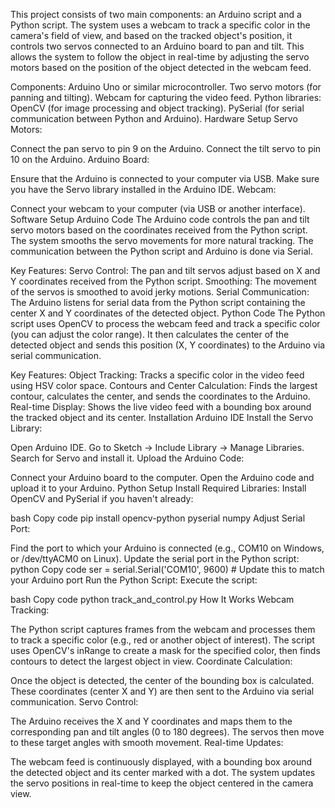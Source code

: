 This project consists of two main components: an Arduino script and a Python script. The system uses a webcam to track a specific color in the camera's field of view, and based on the tracked object's position, it controls two servos connected to an Arduino board to pan and tilt. This allows the system to follow the object in real-time by adjusting the servo motors based on the position of the object detected in the webcam feed.

Components:
Arduino Uno or similar microcontroller.
Two servo motors (for panning and tilting).
Webcam for capturing the video feed.
Python libraries:
OpenCV (for image processing and object tracking).
PySerial (for serial communication between Python and Arduino).
Hardware Setup
Servo Motors:

Connect the pan servo to pin 9 on the Arduino.
Connect the tilt servo to pin 10 on the Arduino.
Arduino Board:

Ensure that the Arduino is connected to your computer via USB.
Make sure you have the Servo library installed in the Arduino IDE.
Webcam:

Connect your webcam to your computer (via USB or another interface).
Software Setup
Arduino Code
The Arduino code controls the pan and tilt servo motors based on the coordinates received from the Python script. The system smooths the servo movements for more natural tracking. The communication between the Python script and Arduino is done via Serial.

Key Features:
Servo Control: The pan and tilt servos adjust based on X and Y coordinates received from the Python script.
Smoothing: The movement of the servos is smoothed to avoid jerky motions.
Serial Communication: The Arduino listens for serial data from the Python script containing the center X and Y coordinates of the detected object.
Python Code
The Python script uses OpenCV to process the webcam feed and track a specific color (you can adjust the color range). It then calculates the center of the detected object and sends this position (X, Y coordinates) to the Arduino via serial communication.

Key Features:
Object Tracking: Tracks a specific color in the video feed using HSV color space.
Contours and Center Calculation: Finds the largest contour, calculates the center, and sends the coordinates to the Arduino.
Real-time Display: Shows the live video feed with a bounding box around the tracked object and its center.
Installation
Arduino IDE
Install the Servo Library:

Open Arduino IDE.
Go to Sketch -> Include Library -> Manage Libraries.
Search for Servo and install it.
Upload the Arduino Code:

Connect your Arduino board to the computer.
Open the Arduino code and upload it to your Arduino.
Python Setup
Install Required Libraries: Install OpenCV and PySerial if you haven't already:

bash
Copy code
pip install opencv-python pyserial numpy
Adjust Serial Port:

Find the port to which your Arduino is connected (e.g., COM10 on Windows, or /dev/ttyACM0 on Linux).
Update the serial port in the Python script:
python
Copy code
ser = serial.Serial('COM10', 9600)  # Update this to match your Arduino port
Run the Python Script: Execute the script:

bash
Copy code
python track_and_control.py
How It Works
Webcam Tracking:

The Python script captures frames from the webcam and processes them to track a specific color (e.g., red or another object of interest).
The script uses OpenCV's inRange to create a mask for the specified color, then finds contours to detect the largest object in view.
Coordinate Calculation:

Once the object is detected, the center of the bounding box is calculated.
These coordinates (center X and Y) are then sent to the Arduino via serial communication.
Servo Control:

The Arduino receives the X and Y coordinates and maps them to the corresponding pan and tilt angles (0 to 180 degrees).
The servos then move to these target angles with smooth movement.
Real-time Updates:

The webcam feed is continuously displayed, with a bounding box around the detected object and its center marked with a dot.
The system updates the servo positions in real-time to keep the object centered in the camera view.

